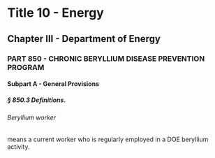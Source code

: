 
# Title 10 - Energy
## Chapter III - Department of Energy
### PART 850 - CHRONIC BERYLLIUM DISEASE PREVENTION PROGRAM
#### Subpart A - General Provisions
##### § 850.3 Definitions.
###### Beryllium worker

means a current worker who is regularly employed in a DOE beryllium activity.
